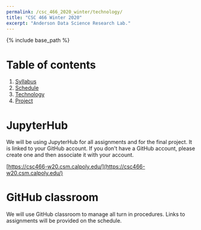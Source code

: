 ```yaml
---
permalink: /csc_466_2020_winter/technology/
title: "CSC 466 Winter 2020"
excerpt: "Anderson Data Science Research Lab."
---
```


{% include base_path %}

# Table of contents
1. [Syllabus](/csc_466_2020_winter/)
2. [Schedule](/csc_466_2020_winter/schedule/)
3. [Technology](/csc_466_2020_winter/technology/)
4. [Project](/csc_466_2020_winter/project/)

# JupyterHub
We will be using JupyterHub for all assignments and for the final project. It is linked
to your GitHub account. If you don't have a GitHub account, please create one and then associate it
with your account.

[https://csc466-w20.csm.calpoly.edu/](https://csc466-w20.csm.calpoly.edu/)

# GitHub classroom
We will use GitHub classroom to manage all turn in procedures. Links to assignments will be provided on the schedule.
